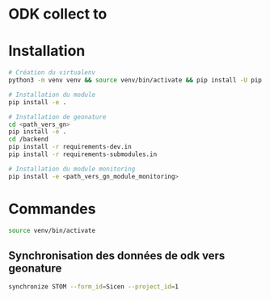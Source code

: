 # ODK collect to

# Installation

```sh
# Création du virtualenv
python3 -m venv venv && source venv/bin/activate && pip install -U pip

# Installation du module
pip install -e .

# Installation de geonature
cd <path_vers_gn>
pip install -e .
cd /backend
pip install -r requirements-dev.in
pip install -r requirements-submodules.in

# Installation du module monitoring
pip install -e <path_vers_gn_module_monitoring>
```

# Commandes

```sh
source venv/bin/activate
```

## Synchronisation des données de odk vers geonature
```sh
synchronize STOM --form_id=Sicen --project_id=1
```